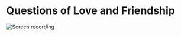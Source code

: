 # Questions of Love and Friendship

![Screen recording](https://user-images.githubusercontent.com/1557348/27995524-4687283c-64d0-11e7-9cbc-9a5e948d21a2.gif)
